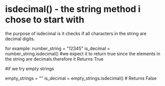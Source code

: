 # isdecimal() - the string method i chose to start with

the purpose of isdecimal is it checks if all characters in the string are decimal digits.

for example:
number_string = "12345"
is_decimal = number_string.isdecimal() #we expect it to return true since the elements in the string are decimals.therefore it Returns True

#if we try empty strings

empty_strings = ""
is_decimal = empty_strings.isdecimal() # Returns False
